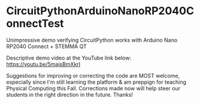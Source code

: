 # CircuitPythonArduinoNanoRP2040ConnectTest
Unimpressive demo verifying CircuitPython works with Arduino Nano RP2040 Connect + STEMMA QT

Descriptive demo video at the YouTube link below:
https://youtu.be/5majsBmXkrI

Suggestions for improving or correcting the code are MOST welcome, especially since I'm still learning the platform & am preppign for teaching Physical Computing this Fall. Corrections made now will help steer our students in the right direction in the future. Thanks!
